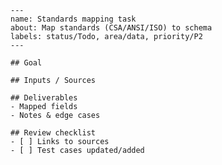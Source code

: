 
    ---
    name: Standards mapping task
    about: Map standards (CSA/ANSI/ISO) to schema
    labels: status/Todo, area/data, priority/P2
    ---

    ## Goal
    
    ## Inputs / Sources
    
    ## Deliverables
    - Mapped fields
    - Notes & edge cases
    
    ## Review checklist
    - [ ] Links to sources
    - [ ] Test cases updated/added
